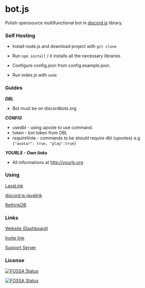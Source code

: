 # bot.js
Polish opensource multifunctional bot in [discord.js](https://discord.js.org) library.

### Self Hosting
- Install node.js and download project with ``git clone``

- Run ``npm install`` / it installs all the necessary libraries

- Configure config.json from config.example.json.

- Run index.js with ``node``

### Guides
***DBL***
- Bot must be on discordbots.org

***CONFIG***
- usedbl - using upvote to use command.
- token - bot token from DBL
- requireVote - commands to be should require dbl (upvotes) e.g ``{"avatar": true, "play":true}``

***YOURLS - Own links***
- All informations at http://yourls.org

### Using
[LavaLink](https://github.com/Frederikam/Lavalink)

[discord.js-lavalink](https://github.com/MrJacz/discord.js-lavalink/)

[RethinkDB](https://rethinkdb.com)
### Links
[Website (Dashboard)](https://botjs.juby.cf)

[Invite link](https://discordapp.com/oauth2/authorize?&client_id=479612191767789573&scope=bot&permissions=8)

[Support Server](https://discord.gg/6bfpCCt)

### License

[![FOSSA Status](https://app.fossa.io/api/projects/git%2Bgithub.com%2Fjuby210-PL%2Fbot.js.svg?type=large)](https://app.fossa.io/projects/git%2Bgithub.com%2Fjuby210-PL%2Fbot.js?ref=badge_large)

[![FOSSA Status](https://app.fossa.io/api/projects/git%2Bgithub.com%2Fjuby210-PL%2Fbot.js.svg?type=small)](https://app.fossa.io/projects/git%2Bgithub.com%2Fjuby210-PL%2Fbot.js?ref=badge_small)
